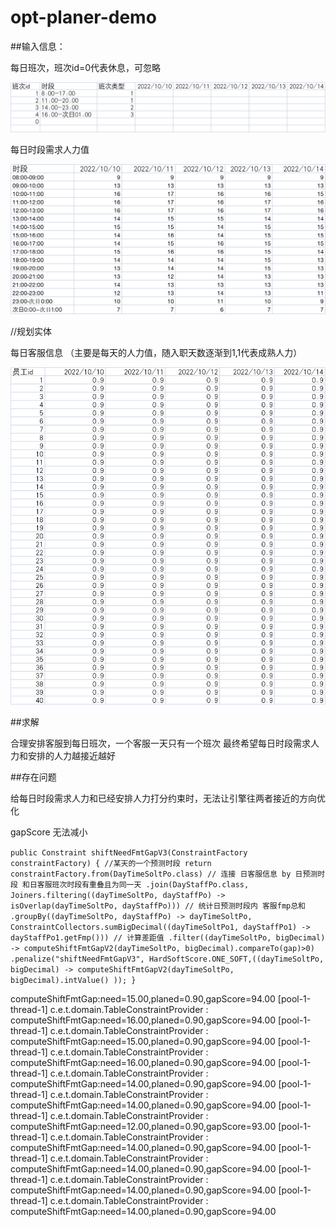 # opt-planer-demo

##输入信息：

每日班次，班次id=0代表休息，可忽略

![img.png](img.png)

每日时段需求人力值

![img_2.png](img_2.png)

//规划实体

每日客服信息 （主要是每天的人力值，随入职天数逐渐到1,1代表成熟人力）

![img_1.png](img_1.png)

##求解

合理安排客服到每日班次，一个客服一天只有一个班次
最终希望每日时段需求人力和安排的人力越接近越好

##存在问题

给每日时段需求人力和已经安排人力打分约束时，无法让引擎往两者接近的方向优化

gapScore 无法减小

`public Constraint shiftNeedFmtGapV3(ConstraintFactory constraintFactory) {
//某天的一个预测时段
return constraintFactory.from(DayTimeSoltPo.class)
// 连接 日客服信息 by 日预测时段 和日客服班次时段有重叠且为同一天
.join(DayStaffPo.class, Joiners.filtering((dayTimeSoltPo, dayStaffPo) -> isOverlap(dayTimeSoltPo, dayStaffPo)))
// 统计日预测时段内 客服fmp总和
.groupBy((dayTimeSoltPo, dayStaffPo) -> dayTimeSoltPo, ConstraintCollectors.sumBigDecimal((dayTimeSoltPo1, dayStaffPo1) -> dayStaffPo1.getFmp()))
// 计算差距值
.filter((dayTimeSoltPo, bigDecimal) -> computeShiftFmtGapV2(dayTimeSoltPo, bigDecimal).compareTo(gap)>0)
.penalize("shiftNeedFmtGapV3", HardSoftScore.ONE_SOFT,((dayTimeSoltPo, bigDecimal) -> computeShiftFmtGapV2(dayTimeSoltPo, bigDecimal).intValue() ));
}
`


computeShiftFmtGap:need=15.00,planed=0.90,gapScore=94.00
[pool-1-thread-1] c.e.t.domain.TableConstraintProvider     : computeShiftFmtGap:need=16.00,planed=0.90,gapScore=94.00
[pool-1-thread-1] c.e.t.domain.TableConstraintProvider     : computeShiftFmtGap:need=15.00,planed=0.90,gapScore=94.00
[pool-1-thread-1] c.e.t.domain.TableConstraintProvider     : computeShiftFmtGap:need=16.00,planed=0.90,gapScore=94.00
[pool-1-thread-1] c.e.t.domain.TableConstraintProvider     : computeShiftFmtGap:need=14.00,planed=0.90,gapScore=94.00
[pool-1-thread-1] c.e.t.domain.TableConstraintProvider     : computeShiftFmtGap:need=14.00,planed=0.90,gapScore=94.00
[pool-1-thread-1] c.e.t.domain.TableConstraintProvider     : computeShiftFmtGap:need=12.00,planed=0.90,gapScore=93.00
[pool-1-thread-1] c.e.t.domain.TableConstraintProvider     : computeShiftFmtGap:need=14.00,planed=0.90,gapScore=94.00
[pool-1-thread-1] c.e.t.domain.TableConstraintProvider     : computeShiftFmtGap:need=14.00,planed=0.90,gapScore=94.00
[pool-1-thread-1] c.e.t.domain.TableConstraintProvider     : computeShiftFmtGap:need=14.00,planed=0.90,gapScore=94.00
[pool-1-thread-1] c.e.t.domain.TableConstraintProvider     : computeShiftFmtGap:need=14.00,planed=0.90,gapScore=94.00
